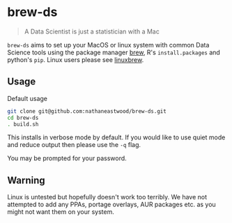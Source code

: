 # brew-ds

> A Data Scientist is just a statistician with a Mac

`brew-ds` aims to set up your MacOS or linux system with common Data Science tools using the package manager [brew](https://brew.sh/), R's `install.packages` and python's `pip`. Linux users please see [linuxbrew](https://linuxbrew.sh).

## Usage

Default usage

```bash
git clone git@github.com:nathaneastwood/brew-ds.git
cd brew-ds
. build.sh
```


This installs in verbose mode by default. If you would like to use quiet mode and reduce output then please use the `-q` flag.


You may be prompted for your password.


## Warning

Linux is untested but hopefully doesn't work too terribly. We have not attempted to add any PPAs, portage overlays, AUR packages etc. as you might not want them on your system.


